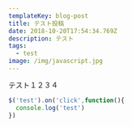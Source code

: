 ```yaml
---
templateKey: blog-post
title: テスト投稿
date: 2018-10-20T17:54:34.769Z
description: テスト
tags:
  - test
image: /img/javascript.jpg
---
```

テスト１２３４

```javascript
$('test').on('click',function(){
  console.log('test')
})
```
